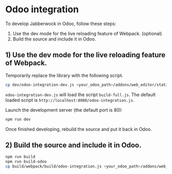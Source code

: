 # Odoo integration

To develop Jabberwock in Odoo, follow these steps:
1) Use the dev mode for the live reloading feature of Webpack. (optional)
2) Build the source and include it in Odoo.

## 1) Use the dev mode for the live reloading feature of Webpack.

Temporarily replace the library with the following script.
```bash
cp dev/odoo-integration-dev.js <your_odoo_path>/addons/web_editor/static/lib/jabberwock/jabberwock.js
```
`odoo-integration-dev.js` will load the script `build-full.js`.
The default loaded script is `http://localhost:8080/odoo-integration.js`.

Launch the development server (the default port is 80):
```bash
npm run dev
```

Once finished developing, rebuild the source and put it back in Odoo.

## 2) Build the source and include it in Odoo.

```bash
npm run build
npm run build-odoo
cp build/webpack/build/odoo-integration.js <your_odoo_path>/addons/web_editor/static/lib/jabberwock/jabberwock.js
```
